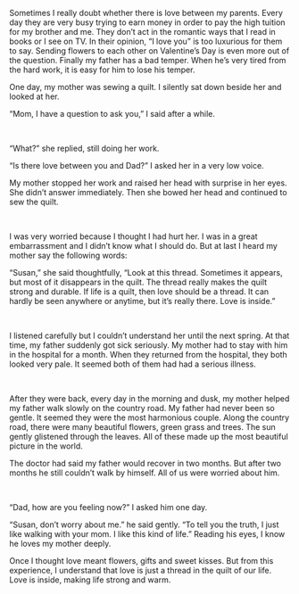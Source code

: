 <p>
	Sometimes I really doubt whether there is love between my parents. Every day they are very busy trying to earn money in order to pay the high tuition for my brother and me. They don’t act in the romantic ways that I read in books or I see on TV. In their opinion, “I love you” is too luxurious for them to say. Sending flowers to each other on Valentine’s Day is even more out of the question. Finally my father has a bad temper. When he’s very tired from the hard work, it is easy for him to lose his temper.
</p>
<p>
	One day, my mother was sewing a quilt. I silently sat down beside her and looked at her.
</p>
<p>
	“Mom, I have a question to ask you,” I said after a while.
</p>
<p>
	<br />
</p>
<p>
	“What?” she replied, still doing her work.
</p>
<p>
	“Is there love between you and Dad?” I asked her in a very low voice.
</p>
<p>
	My mother stopped her work and raised her head with surprise in her eyes. She didn’t answer immediately. Then she bowed her head and continued to sew the quilt.
</p>
<p>
	<br />
</p>
<p>
	I was very worried because I thought I had hurt her. I was in a great embarrassment and I didn’t know what I should do. But at last I heard my mother say the following words:
</p>
<p>
	“Susan,” she said thoughtfully, “Look at this thread. Sometimes it appears, but most of it disappears in the quilt. The thread really makes the quilt strong and durable. If life is a quilt, then love should be a thread. It can hardly be seen anywhere or anytime, but it’s really there. Love is inside.”
</p>
<p>
	<br />
</p>
<p>
	I listened carefully but I couldn’t understand her until the next spring. At that time, my father suddenly got sick seriously. My mother had to stay with him in the hospital for a month. When they returned from the hospital, they both looked very pale. It seemed both of them had had a serious illness.
</p>
<p>
	<br />
</p>
<p>
	After they were back, every day in the morning and dusk, my mother helped my father walk slowly on the country road. My father had never been so gentle. It seemed they were the most harmonious couple. Along the country road, there were many beautiful flowers, green grass and trees. The sun gently glistened through the leaves. All of these made up the most beautiful picture in the world.
</p>
<p>
	The doctor had said my father would recover in two months. But after two months he still couldn’t walk by himself. All of us were worried about him.
</p>
<p>
	<br />
</p>
<p>
	“Dad, how are you feeling now?” I asked him one day.
</p>
<p>
	“Susan, don’t worry about me.” he said gently. “To tell you the truth, I just like walking with your mom. I like this kind of life.” Reading his eyes, I know he loves my mother deeply.
</p>
<p>
	Once I thought love meant flowers, gifts and sweet kisses. But from this experience, I understand that love is just a thread in the quilt of our life. Love is inside, making life strong and warm.
</p>